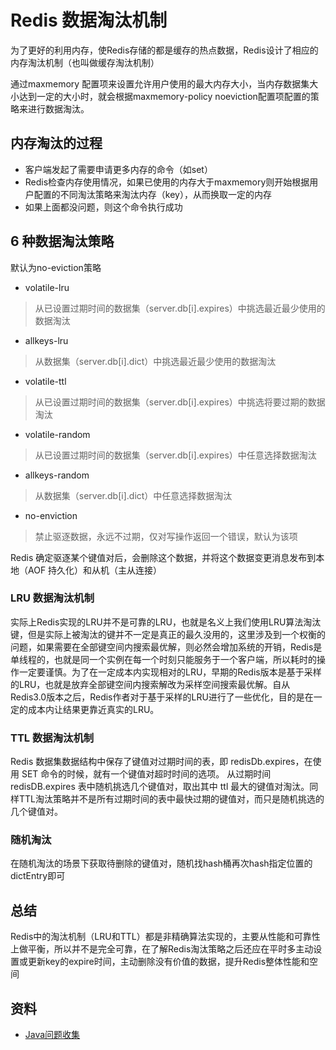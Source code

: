 # Redis 数据淘汰机制

为了更好的利用内存，使Redis存储的都是缓存的热点数据，Redis设计了相应的内存淘汰机制（也叫做缓存淘汰机制）

通过maxmemory <bytes>配置项来设置允许用户使用的最大内存大小，当内存数据集大小达到一定的大小时，就会根据maxmemory-policy noeviction配置项配置的策略来进行数据淘汰。

## 内存淘汰的过程

- 客户端发起了需要申请更多内存的命令（如set）
- Redis检查内存使用情况，如果已使用的内存大于maxmemory则开始根据用户配置的不同淘汰策略来淘汰内存（key），从而换取一定的内存
- 如果上面都没问题，则这个命令执行成功

## 6 种数据淘汰策略

默认为no-eviction策略

- volatile-lru
> 从已设置过期时间的数据集（server.db[i].expires）中挑选最近最少使用的数据淘汰

- allkeys-lru
> 从数据集（server.db[i].dict）中挑选最近最少使用的数据淘汰

- volatile-ttl
> 从已设置过期时间的数据集（server.db[i].expires）中挑选将要过期的数据淘汰

- volatile-random
> 从已设置过期时间的数据集（server.db[i].expires）中任意选择数据淘汰

- allkeys-random
> 从数据集（server.db[i].dict）中任意选择数据淘汰

- no-enviction
> 禁止驱逐数据，永远不过期，仅对写操作返回一个错误，默认为该项

Redis 确定驱逐某个键值对后，会删除这个数据，并将这个数据变更消息发布到本地（AOF 持久化）和从机（主从连接）

### LRU 数据淘汰机制

实际上Redis实现的LRU并不是可靠的LRU，也就是名义上我们使用LRU算法淘汰键，但是实际上被淘汰的键并不一定是真正的最久没用的，这里涉及到一个权衡的问题，如果需要在全部键空间内搜索最优解，则必然会增加系统的开销，Redis是单线程的，也就是同一个实例在每一个时刻只能服务于一个客户端，所以耗时的操作一定要谨慎。为了在一定成本内实现相对的LRU，早期的Redis版本是基于采样的LRU，也就是放弃全部键空间内搜索解改为采样空间搜索最优解。自从Redis3.0版本之后，Redis作者对于基于采样的LRU进行了一些优化，目的是在一定的成本内让结果更靠近真实的LRU。

### TTL 数据淘汰机制

Redis 数据集数据结构中保存了键值对过期时间的表，即 redisDb.expires，在使用 SET 命令的时候，就有一个键值对超时时间的选项。
从过期时间 redisDB.expires 表中随机挑选几个键值对，取出其中 ttl 最大的键值对淘汰。同样TTL淘汰策略并不是所有过期时间的表中最快过期的键值对，而只是随机挑选的几个键值对。

### 随机淘汰

在随机淘汰的场景下获取待删除的键值对，随机找hash桶再次hash指定位置的dictEntry即可

## 总结

Redis中的淘汰机制（LRU和TTL）都是非精确算法实现的，主要从性能和可靠性上做平衡，所以并不是完全可靠，在了解Redis淘汰策略之后还应在平时多主动设置或更新key的expire时间，主动删除没有价值的数据，提升Redis整体性能和空间

## 资料

- [Java问题收集](https://github.com/smltq/spring-boot-demo/tree/master/java-gather)